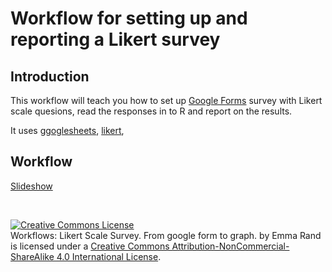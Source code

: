 # Workflow for setting up and reporting a Likert survey

## Introduction


This workflow will teach you how to set up [Google Forms](https://docs.google.com/forms/u/0/?tgif=d) survey with Likert scale quesions, read the responses in to R and report on the results.

It uses [ggoglesheets](https://cran.r-project.org/web/packages/googlesheets/googlesheets.pdf), [likert](https://cran.r-project.org/web/packages/likert/likert.pdf), 

## Workflow

[Slideshow](https://3mmarand.github.io/likert-workflow/#1)


<br>

<a rel="license" href="http://creativecommons.org/licenses/by-nc-sa/4.0/"><img alt="Creative Commons License" style="border-width:0" src="https://i.creativecommons.org/l/by-nc-sa/4.0/88x31.png" /></a><br /><span xmlns:dct="http://purl.org/dc/terms/" property="dct:title">Workflows: Likert Scale Survey. From google form to graph.</span> by <span xmlns:cc="http://creativecommons.org/ns#" property="cc:attributionName">Emma Rand</span> is licensed under a <a rel="license" href="http://creativecommons.org/licenses/by-nc-sa/4.0/">Creative Commons Attribution-NonCommercial-ShareAlike 4.0 International License</a>.